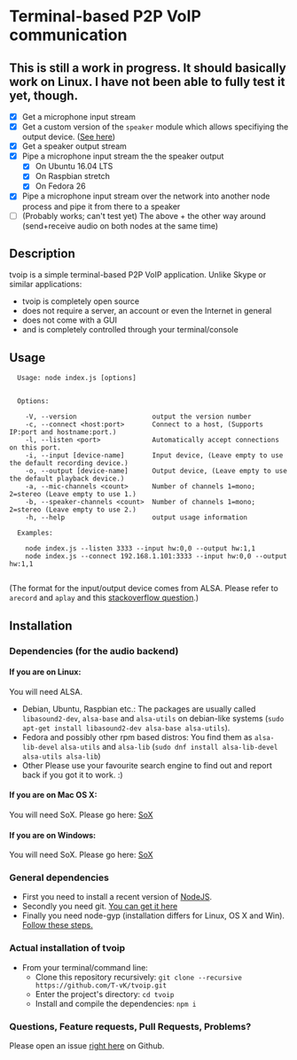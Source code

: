 # Terminal-based P2P VoIP communication

## This is still a work in progress. It should basically work on Linux. I have not been able to fully test it yet, though.

- [x] Get a microphone input stream
- [x] Get a custom version of the `speaker` module which allows specifiying the output device. ([See here](https://github.com/T-vK/node-speaker/tree/select-audio-device))
- [x] Get a speaker output stream
- [x] Pipe a microphone input stream the the speaker output 
    - [x] On Ubuntu 16.04 LTS
    - [x] On Raspbian stretch
    - [x] On Fedora 26
- [x] Pipe a microphone input stream over the network into another node process and pipe it from there to a speaker 
- [ ] (Probably works; can't test yet) The above + the other way around (send+receive audio on both nodes at the same time)
   
## Description
tvoip is a simple terminal-based P2P VoIP application. Unlike Skype or similar applications:

 - tvoip is completely open source
 - does not require a server, an account or even the Internet in general
 - does not come with a GUI
 - and is completely controlled through your terminal/console

## Usage

```
  Usage: node index.js [options]


  Options:

    -V, --version                   output the version number
    -c, --connect <host:port>       Connect to a host, (Supports IP:port and hostname:port.)
    -l, --listen <port>             Automatically accept connections on this port.
    -i, --input [device-name]       Input device, (Leave empty to use the default recording device.)
    -o, --output [device-name]      Output device, (Leave empty to use the default playback device.)
    -a, --mic-channels <count>      Number of channels 1=mono; 2=stereo (Leave empty to use 1.)
    -b, --speaker-channels <count>  Number of channels 1=mono; 2=stereo (Leave empty to use 2.)
    -h, --help                      output usage information

  Examples:

    node index.js --listen 3333 --input hw:0,0 --output hw:1,1
    node index.js --connect 192.168.1.101:3333 --input hw:0,0 --output hw:1,1
    
```
(The format for the input/output device comes from ALSA. Please refer to `arecord` and `aplay` and this [stackoverflow question](https://superuser.com/questions/53957/what-do-alsa-devices-like-hw0-0-mean-how-do-i-figure-out-which-to-use).)


## Installation

### Dependencies (for the audio backend)

#### If you are on Linux:
You will need ALSA.  

 - Debian, Ubuntu, Raspbian etc.:
    The packages are usually called `libasound2-dev`, `alsa-base` and `alsa-utils` on debian-like systems (`sudo apt-get install libasound2-dev alsa-base alsa-utils`).  
 - Fedora and possibly other rpm based distros:
    You find them as `alsa-lib-devel` `alsa-utils` and `alsa-lib` (`sudo dnf install alsa-lib-devel alsa-utils alsa-lib`)
 - Other
    Please use your favourite search engine to find out and report back if you got it to work. :)

#### If you are on Mac OS X:
You will need SoX. Please go here: [SoX](https://sourceforge.net/projects/sox/files/sox/)

#### If you are on Windows:
You will need SoX. Please go here: [SoX](https://sourceforge.net/projects/sox/files/sox/)

### General dependencies 

 - First you need to install a recent version of [NodeJS](https://nodejs.org/en/download/). 
 - Secondly you need git. [You can get it here](https://git-scm.com/downloads)
 - Finally you need node-gyp (installation differs for Linux, OS X and Win). [Follow these steps.](https://github.com/nodejs/node-gyp)

### Actual installation of tvoip

 - From your terminal/command line:
    - Clone this repository recursively: `git clone --recursive https://github.com/T-vK/tvoip.git`
    - Enter the project's directory: `cd tvoip`
    - Install and compile the dependencies: `npm i`

### Questions, Feature requests, Pull Requests, Problems?

Please open an issue [right here](https://github.com/T-vK/tvoip/issues) on Github.
